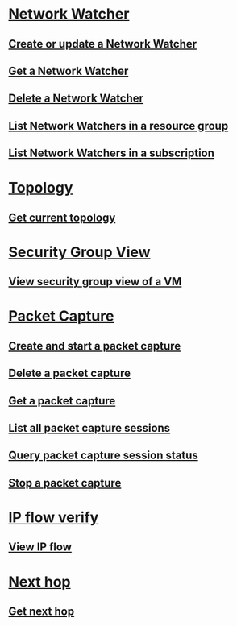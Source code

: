 # [Network Watcher](network-watcher-rest-api.md)
## [Create or update a Network Watcher](network-watcher-create-update.md)
## [Get a Network Watcher](network-watcher-get.md)
## [Delete a Network Watcher](network-watcher-delete.md)
## [List Network Watchers in a resource group](network-watcher-list-resource-group.md)
## [List Network Watchers in a subscription](network-watcher-list-subscription.md)
# [Topology](topology/topology-rest-api.md)
## [Get current topology](topology/topology-post.md)
# [Security Group View](security-group-view/security-group-view-rest-api.md)
## [View security group view of a VM](security-group-view/security-group-view-post.md)
# [Packet Capture](packet-capture/packet-capture-rest-api.md)
## [Create and start a packet capture](packet-capture/packet-capture-create.md)
## [Delete a packet capture](packet-capture/packet-capture-delete.md)
## [Get a packet capture](packet-capture/packet-capture-get.md)
## [List all packet capture sessions](packet-capture/packet-capture-list.md)
## [Query packet capture session status](packet-capture/packet-capture-query-status.md)
## [Stop a packet capture](packet-capture/packet-capture-stop.md)
# [IP flow verify](ip-flow-verify/ip-flow-verify-rest-api.md)
## [View IP flow](ip-flow-verify/ip-flow-verify-post.md)
# [Next hop](next-hop/next-hop-rest-api.md)
## [Get next hop](next-hop/next-hop-post.md)
